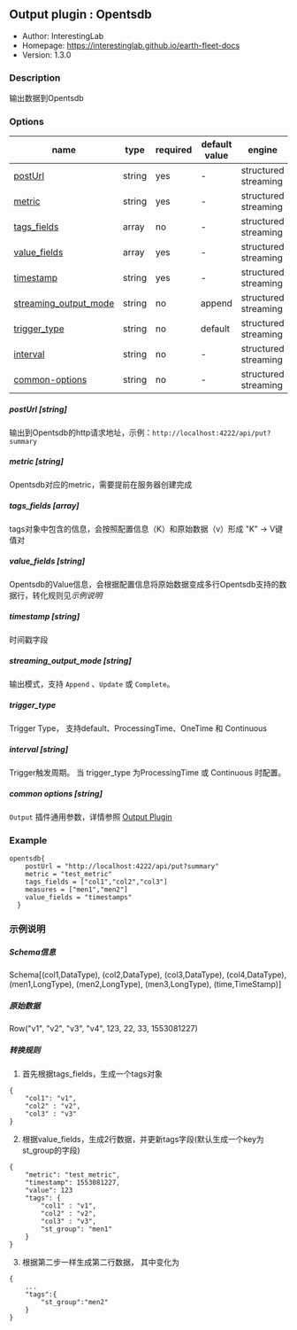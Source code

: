 ## Output plugin : Opentsdb

* Author: InterestingLab
* Homepage: https://interestinglab.github.io/earth-fleet-docs
* Version: 1.3.0

### Description

输出数据到Opentsdb

### Options

| name | type | required | default value | engine |
| --- | --- | --- | --- | --- |
| [postUrl](#postUrl-string) | string | yes | - | structured streaming |
| [metric](#metric-string) | string | yes | - | structured streaming |
| [tags_fields](#tags_fields-array) | array | no | - | structured streaming |
| [value_fields](#value_fields-array) | array | yes | - | structured streaming |
| [timestamp](#user-string) | string | yes | - | structured streaming |
| [streaming_output_mode](#streaming_output_mode-string) | string | no | append | structured streaming |
| [trigger_type](#streaming_output_mode-string) | string | no | default | structured streaming |
| [interval](#interval-string)| string | no | - | structured streaming |
| [common-options](#common-options-string)| string | no | - | structured streaming |


##### postUrl [string]

输出到Opentsdb的http请求地址，示例：`http://localhost:4222/api/put?summary`

##### metric [string]

Opentsdb对应的metric，需要提前在服务器创建完成

##### tags_fields [array]

tags对象中包含的信息，会按照配置信息（K）和原始数据（v）形成 "K" -> V键值对

##### value_fields [string]

Opentsdb的Value信息，会根据配置信息将原始数据变成多行Opentsdb支持的数据行，转化规则见*示例说明*

##### timestamp [string]

时间戳字段

##### streaming_output_mode [string]

输出模式，支持 `Append` 、`Update` 或 `Complete`。


##### trigger_type

Trigger Type， 支持default、ProcessingTime、OneTime 和 Continuous

##### interval [string]

Trigger触发周期。 当 trigger_type 为ProcessingTime 或 Continuous 时配置。

##### common options [string]

`Output` 插件通用参数，详情参照 [Output Plugin](/zh-cn/v1/configuration/output-plugin)

### Example

```
opentsdb{
    postUrl = "http://localhost:4222/api/put?summary"
    metric = "test_metric"
    tags_fields = ["col1","col2","col3"]
    measures = ["men1","men2"]
    value_fields = "timestamps"
  }
```

### 示例说明

##### Schema信息

Schema[(col1,DataType), (col2,DataType), (col3,DataType), (col4,DataType), (men1,LongType), (men2,LongType), (men3,LongType), (time,TimeStamp)]

##### 原始数据

Row("v1", "v2", "v3", "v4", 123, 22, 33, 1553081227)

##### 转换规则

1. 首先根据tags_fields，生成一个tags对象

```
{
    "col1": "v1",
    "col2" : "v2",
    "col3" : "v3"
}
```

2. 根据value_fields，生成2行数据，并更新tags字段(默认生成一个key为st_group的字段)
```
{
    "metric": "test_metric",
    "timestamp": 1553081227,
    "value": 123
    "tags": {
        "col1" : "v1",
        "col2" : "v2",
        "col3" : "v3",
        "st_group": "men1"
    }
}
```

3. 根据第二步一样生成第二行数据， 其中变化为

```
{
    ...
    "tags":{
        "st_group":"men2"
    }
}
```